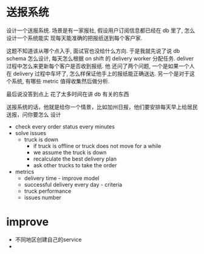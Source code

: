 # 送报系统

设计一个送报系统. 场景是有一家报社, 假设用户订阅信息都已经在 db 里了, 怎么设计一个系统能实
现每天能准确的把报纸送到每个客户家.

这题不知道该从哪个点入手, 面试官也没给什么方向. 于是我就先说了说 db schema 怎么设计, 每天怎么根据 on shift 的 delivery worker 分配任务. deliver 过程中怎么来更新每个客户是否收到报纸. 他 还问了两个问题, 一个是如果一个人在 delivery 过程中车坏了, 怎么样保证他手上的报纸能正确送达. 另一个是对于这个系统, 有哪些 metric 值得收集然后做分析.

最后说没答到点上 花了太多时间在讲 db 有关的东西

送报系统的话，他就是给你一个情景，比如加州日报，他们要安排每天早上给居民送报，问你要怎么 设计

- check every order status every minutes
- solve issues
  - truck is down
    - if truck is offline or truck does not move for a while
    - we assume the truck is down
    - recalculate the best delivery plan
    - ask other trucks to take the order
- metrics
  - delivery time - improve model
  - successful delivery every day - criteria
  - truck performance
  - issues number


# improve

- 不同地区创建自己的service
- 
